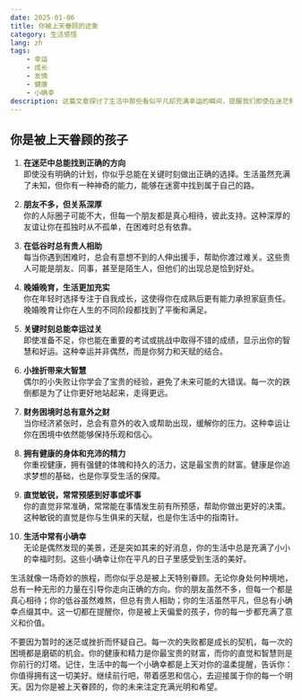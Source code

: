 ```yaml
---
date: 2025-01-06
title: 你被上天眷顾的迹象
category: 生活感悟
lang: zh
tags:
    - 幸运
    - 成长
    - 友情
    - 健康
    - 小确幸
description: 这篇文章探讨了生活中那些看似平凡却充满幸运的瞬间，提醒我们即使在迷茫和低谷中，也能找到前进的方向和力量。你是被上天眷顾的孩子，每一步都充满了意义和价值。
---
```


## 你是被上天眷顾的孩子

1. **在迷茫中总能找到正确的方向**  
   即使没有明确的计划，你似乎总能在关键时刻做出正确的选择。生活虽然充满了未知，但你有一种神奇的能力，能够在迷雾中找到属于自己的路。

2. **朋友不多，但关系深厚**  
   你的人际圈子可能不大，但每一个朋友都是真心相待，彼此支持。这种深厚的友谊让你在孤独时从不孤单，在困难时总有依靠。

3. **在低谷时总有贵人相助**  
   每当你遇到困难时，总会有意想不到的人伸出援手，帮助你渡过难关。这些贵人可能是朋友、同事，甚至是陌生人，但他们的出现总是恰到好处。

4. **晚婚晚育，生活更加充实**  
   你在年轻时选择专注于自我成长，这使得你在成熟后更有能力承担家庭责任。晚婚晚育让你在人生的不同阶段都找到了平衡和满足。

5. **关键时刻总能幸运过关**  
   即使准备不足，你也能在重要的考试或挑战中取得不错的成绩，显示出你的智慧和好运。这种幸运并非偶然，而是你努力和天赋的结合。

6. **小挫折带来大智慧**  
   偶尔的小失败让你学会了宝贵的经验，避免了未来可能的大错误。每一次的跌倒都是为了让你更好地站起来，走得更远。

7. **财务困境时总有意外之财**  
   当你经济紧张时，总会有意外的收入或帮助出现，缓解你的压力。这种幸运让你在困境中依然能够保持乐观和信心。

8. **拥有健康的身体和充沛的精力**  
   你重视健康，拥有强健的体魄和持久的活力，这是最宝贵的财富。健康是你追求梦想的基础，也是你享受生活的保障。

9. **直觉敏锐，常常预感到好事或坏事**  
   你的直觉非常准确，常常能在事情发生前有所预感，帮助你做出更好的决策。这种敏锐的直觉是你与生俱来的天赋，也是你生活中的指南针。

10. **生活中常有小确幸**  
    无论是偶然发现的美景，还是突如其来的好消息，你的生活中总是充满了小小的幸福时刻。这些小确幸让你在平凡的日子里感受到生活的美好。

生活就像一场奇妙的旅程，而你似乎总是被上天特别眷顾。无论你身处何种境地，总有一种无形的力量在引导你走向正确的方向。你的朋友虽然不多，但每一个都是真心相待；你的低谷虽然难熬，但总有贵人相助；你的生活虽然平凡，但总有小确幸点缀其中。这一切都在提醒你，你是被上天偏爱的孩子，你的每一步都充满了意义和价值。

不要因为暂时的迷茫或挫折而怀疑自己。每一次的失败都是成长的契机，每一次的困境都是磨砺的机会。你的健康和精力是你最宝贵的财富，而你的直觉和智慧则是你前行的灯塔。记住，生活中的每一个小确幸都是上天对你的温柔提醒，告诉你：你值得拥有这一切美好。继续前行吧，带着感恩和信心，去迎接属于你的每一个明天。因为你是被上天眷顾的，你的未来注定充满光明和希望。
